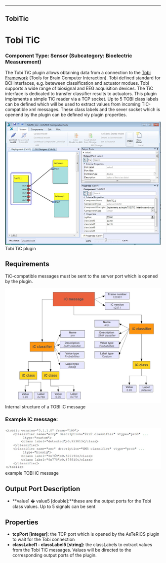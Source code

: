   
---
TobiTic
---

# Tobi TiC

### Component Type: Sensor (Subcategory: Bioelectric Measurement)

The Tobi TiC plugin allows obtaining data from a connection to the [Tobi Framework](http://www.tobi-project.org) (Tools for Brain Computer Interaction). Tobi defined standard for BCI interfaces, e.g. beteween classification and actuator modues. Tobi supports a wide range of biosignal and EEG acquisition devices. The TiC interface is dedicated to transfer classifier results to actuators. This plugin implements a simple TiC reader via a TCP socket. Up to 5 TOBI class labels can be defined which will be used to extract values from incoming TiC-compatible xml messages. These class labels and the sever socket which is openend by the plugin can be defined viy plugin properties.

![Screenshot: Tobi TiC plugin](img/tobi_tic.jpg "Screenshot: Tobi TiC plugin")  
Tobi TiC plugin

## Requirements

TiC-compatible messages must be sent to the server port which is opened by the plugin.

![Screenshot: Internal strcuture of a TOBI iC message](img/tobi_ic_message.jpg "Screenshot: Internal structure of a TOBI iC message")  
Internal structure of a TOBI iC message

### Example iC message:

![example TOBI iC message](img/tobi_example_ic.jpg "example TOBI iC message")  
example TOBI iC message

## Output Port Description

*   **value1 � value5 \[double\]:**these are the output ports for the Tobi class values. Up to 5 signals can be sent

## Properties

*   **tcpPort \[integer\]:** the TCP port which is opened by the AsTeRICS plugin to wait for the Tobi connection
*   **classLabel1 - classLabel5 \[string\]:** the classLabels to extract values from the Tobi TiC messages. Values will be directed to the corresponding output ports of the plugin.